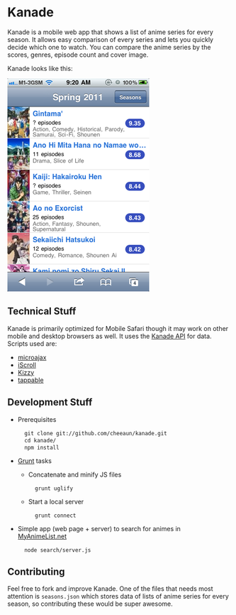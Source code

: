 Kanade
======

Kanade is a mobile web app that shows a list of anime series for every season. It allows easy comparison of every series and lets you quickly decide which one to watch. You can compare the anime series by the scores, genres, episode count and cover image.

Kanade looks like this:

![Screenshot](https://github.com/cheeaun/kanade/raw/master/screenshot.png)

Technical Stuff
---------------

Kanade is primarily optimized for Mobile Safari though it may work on other mobile and desktop browsers as well. It uses the [Kanade API](https://github.com/cheeaun/kanade-api) for data. Scripts used are:

- [microajax](http://code.google.com/p/microajax/)
- [iScroll](https://github.com/cubiq/iscroll)
- [Kizzy](https://github.com/ded/Kizzy)
- [tappable](https://github.com/cheeaun/tappable)

Development Stuff
-----------------

- Prerequisites

        git clone git://github.com/cheeaun/kanade.git
        cd kanade/
        npm install

- [Grunt](http://gruntjs.com/) tasks

    - Concatenate and minify JS files

            grunt uglify

    - Start a local server

            grunt connect

- Simple app (web page + server) to search for animes in [MyAnimeList.net](http://myanimelist.net/)

        node search/server.js

Contributing
------------

Feel free to fork and improve Kanade. One of the files that needs most attention is `seasons.json` which stores data of lists of anime series for every season, so contributing these would be super awesome.
